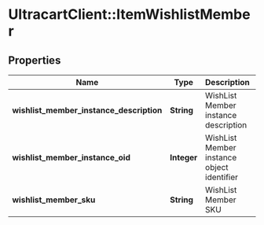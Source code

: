 # UltracartClient::ItemWishlistMember

## Properties
Name | Type | Description | Notes
------------ | ------------- | ------------- | -------------
**wishlist_member_instance_description** | **String** | WishList Member instance description | [optional] 
**wishlist_member_instance_oid** | **Integer** | WishList Member instance object identifier | [optional] 
**wishlist_member_sku** | **String** | WishList Member SKU | [optional] 


